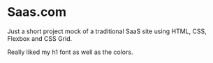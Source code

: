 # Saas.com

Just a short project mock of a traditional SaaS site using HTML, CSS, Flexbox and CSS Grid. 

Really liked my h1 font as well as the colors.
